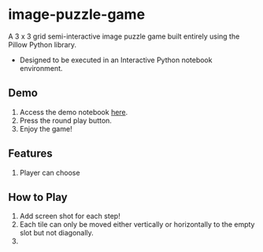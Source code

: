 # image-puzzle-game
A 3 x 3 grid semi-interactive image puzzle game built entirely using the Pillow Python library.

- Designed to be executed in an Interactive Python notebook environment.

## Demo
1. Access the demo notebook [here](https://colab.research.google.com/github/francisohara24/image-puzzle-game/blob/master/demo.ipynb).
2. Press the round play button.
3. Enjoy the game!

## Features
1. Player can choose

## How to Play
1. Add screen shot for each step!
2. Each tile can only be moved either vertically or horizontally to the empty slot but not diagonally.
3.

